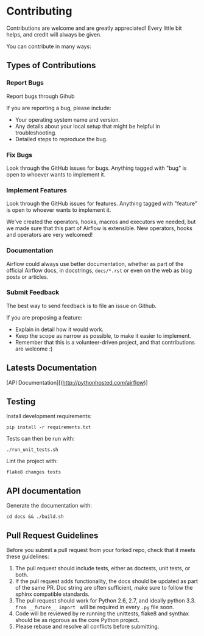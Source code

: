 # Contributing

Contributions are welcome and are greatly appreciated! Every
little bit helps, and credit will always be given.

You can contribute in many ways:

## Types of Contributions

### Report Bugs

Report bugs through Gihub

If you are reporting a bug, please include:

-   Your operating system name and version.
-   Any details about your local setup that might be helpful in
    troubleshooting.
-   Detailed steps to reproduce the bug.

### Fix Bugs

Look through the GitHub issues for bugs. Anything tagged with "bug" is
open to whoever wants to implement it.

### Implement Features

Look through the GitHub issues for features. Anything tagged with
"feature" is open to whoever wants to implement it.

We've created the operators, hooks, macros and executors we needed, but we 
made sure that this part of Airflow is extensible. New operators,
hooks and operators are very welcomed!

### Documentation

Airflow could always use better documentation,
whether as part of the official Airflow docs,
in docstrings, `docs/*.rst` or even on the web as blog posts or
articles.

### Submit Feedback

The best way to send feedback is to file an issue on Github.

If you are proposing a feature:

-   Explain in detail how it would work.
-   Keep the scope as narrow as possible, to make it easier to
    implement.
-   Remember that this is a volunteer-driven project, and that
    contributions are welcome :)

## Latests Documentation

[API Documentation][(http://pythonhosted.com/airflow)]

## Testing

Install development requirements:

    pip install -r requirements.txt

Tests can then be run with:

    ./run_unit_tests.sh

Lint the project with:

    flake8 changes tests

## API documentation

Generate the documentation with:

    cd docs && ./build.sh


## Pull Request Guidelines

Before you submit a pull request from your forked repo, check that it 
meets these guidelines:

1.  The pull request should include tests, either as doctests,
    unit tests, or both.
2.  If the pull request adds functionality, the docs should be updated
    as part of the same PR. Doc string are often sufficient, make 
    sure to follow the sphinx compatible standards.
3.  The pull request should work for Python 2.6, 2.7, and ideally python 3.3.
    `from __future__ import ` will be required in every `.py` file soon.
4.  Code will be reviewed by re running the unittests, flake8 and synthax
    should be as rigorous as the core Python project.
5.  Please rebase and resolve all conflicts before submitting.
